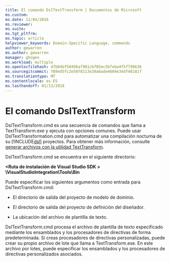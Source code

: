 ```yaml
---
title: El comando DslTextTransform | Documentos de Microsoft
ms.custom: 
ms.date: 11/04/2016
ms.reviewer: 
ms.suite: 
ms.tgt_pltfrm: 
ms.topic: article
helpviewer_keywords: Domain-Specific Language, commands
author: gewarren
ms.author: gewarren
manager: ghogen
ms.workload: multiple
ms.openlocfilehash: 47b64bf5049baf981cbf85ec5bfeba4f5f796636
ms.sourcegitcommit: f89ed5fc2e5078213e30a6ade4604e34df48181f
ms.translationtype: MT
ms.contentlocale: es-ES
ms.lasthandoff: 01/13/2018
---
```

# <a name="the-dsltexttransform-command"></a>El comando DslTextTransform
DslTextTransform.cmd es una secuencia de comandos que llama a TextTransform.exe y ejecuta con opciones comunes. Puede usar DslTextTransformation.cmd para automatizar una compilación nocturna de su [!INCLUDE[dsl](../modeling/includes/dsl_md.md)] proyectos. Para obtener más información, consulte [generar archivos con la utilidad TextTransform](../modeling/generating-files-with-the-texttransform-utility.md).  
  
 DslTextTransform.cmd se encuentra en el siguiente directorio:  
  
 **\<Ruta de instalación de Visual Studio SDK > \VisualStudioIntegration\Tools\Bin**  
  
 Puede especificar los siguientes argumentos como entrada para DslTextTransform.cmd:  
  
-   El directorio de salida del proyecto de modelo de dominio.  
  
-   El directorio de salida del proyecto de definición del diseñador.  
  
-   La ubicación del archivo de plantilla de texto.  
  
 DslTextTransform.cmd procesa el archivo de plantilla de texto especificado mediante los ensamblados y los procesadores de directivas de forma predeterminada. Si creas procesadores de directivas personalizadas, puede crear su propio archivo de lote que llama a TextTransform.exe. En este archivo por lotes, puede especificar los ensamblados y los procesadores de directivas personalizados asociados.